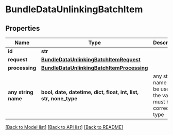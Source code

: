 # BundleDataUnlinkingBatchItem


## Properties
Name | Type | Description | Notes
------------ | ------------- | ------------- | -------------
**id** | **str** |  | 
**request** | [**BundleDataUnlinkingBatchItemRequest**](BundleDataUnlinkingBatchItemRequest.md) |  | 
**processing** | [**BundleDataUnlinkingBatchItemProcessing**](BundleDataUnlinkingBatchItemProcessing.md) |  | 
**any string name** | **bool, date, datetime, dict, float, int, list, str, none_type** | any string name can be used but the value must be the correct type | [optional]

[[Back to Model list]](../README.md#documentation-for-models) [[Back to API list]](../README.md#documentation-for-api-endpoints) [[Back to README]](../README.md)



